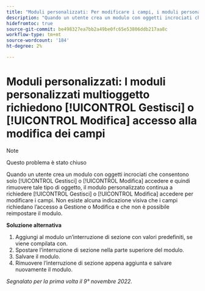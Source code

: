 ```yaml
---
title: "Moduli personalizzati: Per modificare i campi, i moduli personalizzati con più oggetti richiedono l’accesso a Gestione o Modifica"
description: "Quando un utente crea un modulo con oggetti incrociati che consentono solo l’accesso a Gestione o Modifica e quindi lo rimuove, il modulo personalizzato continua a richiedere l’accesso a Gestisci o Modifica per modificare i campi. Non esiste alcuna indicazione visiva che i campi richiedano l’accesso a Gestione o Modifica e non è possibile reimpostare il modulo."
hidefromtoc: true
source-git-commit: be498327ea7bb2a49be0fc65e53806ddb217aa8c
workflow-type: tm+mt
source-wordcount: '184'
ht-degree: 2%

---
```



# Moduli personalizzati: I moduli personalizzati multioggetto richiedono [!UICONTROL Gestisci] o [!UICONTROL Modifica] accesso alla modifica dei campi

>[!NOTE]
>
>Questo problema è stato chiuso

Quando un utente crea un modulo con oggetti incrociati che consentono solo [!UICONTROL Gestisci] o [!UICONTROL Modifica] accedere e quindi rimuovere tale tipo di oggetto, il modulo personalizzato continua a richiedere [!UICONTROL Gestisci] o [!UICONTROL Modifica] accedere per modificare i campi. Non esiste alcuna indicazione visiva che i campi richiedano l’accesso a Gestione o Modifica e che non è possibile reimpostare il modulo.

**Soluzione alternativa**

1. Aggiungi al modulo un’interruzione di sezione con valori predefiniti, se viene compilata con.
2. Spostare l’interruzione di sezione nella parte superiore del modulo.
3. Salvare il modulo.
4. Rimuovere l’interruzione di sezione appena aggiunta e salvare nuovamente il modulo.

_Segnalato per la prima volta il 9° novembre 2022._

